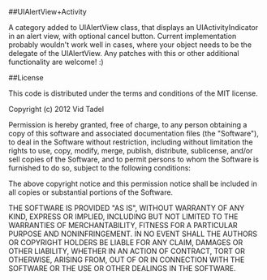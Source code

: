 ##UIAlertView+Activity

A category added to UIAlertView class, that displays an UIActivityIndicator in an alert view, with optional cancel button. Current implementation probably wouldn't work well in cases, where your object needs to be the delegate of the UIAlertView. Any patches with this or other additional functionality are welcome! :)

##License

This code is distributed under the terms and conditions of the MIT license.

Copyright (c) 2012 Vid Tadel

Permission is hereby granted, free of charge, to any person obtaining a copy of this software and associated documentation files (the "Software"), to deal in the Software without restriction, including without limitation the rights to use, copy, modify, merge, publish, distribute, sublicense, and/or sell copies of the Software, and to permit persons to whom the Software is furnished to do so, subject to the following conditions:

The above copyright notice and this permission notice shall be included in all copies or substantial portions of the Software.

THE SOFTWARE IS PROVIDED "AS IS", WITHOUT WARRANTY OF ANY KIND, EXPRESS OR IMPLIED, INCLUDING BUT NOT LIMITED TO THE WARRANTIES OF MERCHANTABILITY, FITNESS FOR A PARTICULAR PURPOSE AND NONINFRINGEMENT. IN NO EVENT SHALL THE AUTHORS OR COPYRIGHT HOLDERS BE LIABLE FOR ANY CLAIM, DAMAGES OR OTHER LIABILITY, WHETHER IN AN ACTION OF CONTRACT, TORT OR OTHERWISE, ARISING FROM, OUT OF OR IN CONNECTION WITH THE SOFTWARE OR THE USE OR OTHER DEALINGS IN THE SOFTWARE.